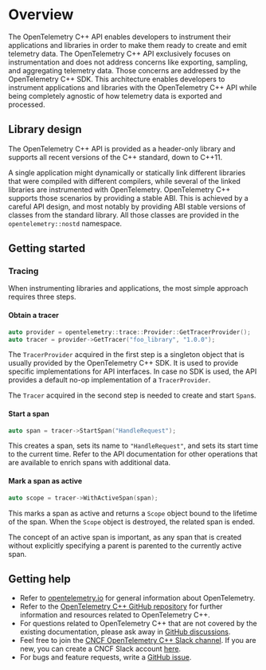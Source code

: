 # Overview

The OpenTelemetry C++ API enables developers to instrument their applications
and libraries in order to make them ready to create and emit telemetry data.
The OpenTelemetry C++ API exclusively focuses on instrumentation and does not
address concerns like exporting, sampling, and aggregating telemetry data.
Those concerns are addressed by the OpenTelemetry C++ SDK. This architecture
enables developers to instrument applications and libraries with the
OpenTelemetry C++ API while being completely agnostic of how telemetry data is
exported and processed.

## Library design

The OpenTelemetry C++ API is provided as a header-only library and supports all
recent versions of the C++ standard, down to C++11.

A single application might dynamically or statically link different libraries
that were compiled with different compilers, while several of the linked
libraries are instrumented with OpenTelemetry. OpenTelemetry C++ supports those
scenarios by providing a stable ABI. This is achieved by a careful API design,
and most notably by providing ABI stable versions of classes from the standard
library. All those classes are provided in the `opentelemetry::nostd` namespace.

## Getting started

### Tracing

When instrumenting libraries and applications, the most simple approach
requires three steps.

#### Obtain a tracer

```cpp
auto provider = opentelemetry::trace::Provider::GetTracerProvider();
auto tracer = provider->GetTracer("foo_library", "1.0.0");
```

The `TracerProvider` acquired in the first step is a singleton object that
is usually provided by the OpenTelemetry C++ SDK. It is used to provide
specific implementations for API interfaces. In case no SDK is used, the API
provides a default no-op implementation of a `TracerProvider`.

The `Tracer` acquired in the second step is needed to create and start `Span`s.

#### Start a span

```cpp
auto span = tracer->StartSpan("HandleRequest");
```

This creates a span, sets its name to `"HandleRequest"`, and sets its start
time to the current time. Refer to the API documentation for other operations
that are available to enrich spans with additional data.

#### Mark a span as active

```cpp
auto scope = tracer->WithActiveSpan(span);
```

This marks a span as active and returns a `Scope` object bound to the
lifetime of the span. When the `Scope` object is destroyed, the related span is
ended.

The concept of an active span is important, as any span that is created
without explicitly specifying a parent is parented to the currently active
span.

## Getting help

* Refer to [opentelemetry.io](https://opentelemetry.io/) for general
  information about OpenTelemetry.
* Refer to the [OpenTelemetry C++ GitHub repository](https://github.com/open-telemetry/opentelemetry-cpp)
  for further information and resources related to OpenTelemetry C++.
* For questions related to OpenTelemetry C++ that are not covered by the
  existing documentation, please ask away in [GitHub discussions](https://github.com/open-telemetry/opentelemetry-cpp/discussions).
* Feel free to join the [CNCF OpenTelemetry C++ Slack channel](https://cloud-native.slack.com/archives/C01N3AT62SJ).
  If you are new, you can create a CNCF Slack account [here](http://slack.cncf.io/).
* For bugs and feature requests, write a [GitHub issue](https://github.com/open-telemetry/opentelemetry-cpp/issues).
